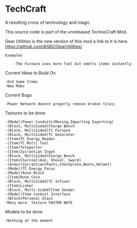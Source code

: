 TechCraft
=========

A resulting cross of technology and magic

This source code is part of the unreleased TechnoCraft Mod. 

Gear Utilities is the new version of this mod a link to it is here.
https://github.com/ASB2/GearUtilities/


	Examples
	
		-The Furnace uses more fuel but smelts items instantly.

Current Ideas to Build On

	-End Game Items
	-New Mobs

Current Bugs

	-Power Network doesnt properly remove broken tiles;
	
	
Textures to be done

	-(Model)Power Conduits(Moving,Importing Exporting)
	-(Block, MultiSided)Charge Bench
	-(Block, MultiSided)TC Furnace
	-(Block, MultiSided)TC Genorator
	-(Item)TC Energy Reader
	-(Item)TC Multi Tool
	-(Item)Teleporter
	-(Item)Zycrantian Ingot
	-(Block, MultiSided)Charge Bench
	-(Item)Charcoal(Axe, Shovel, Sword)
	-(Armor)Zycrantian(Pants,Chestplate,Boots,Helmet)
	-(Model)TC Energy Focus
	-(Model)Rune Block
	-(Item)Rune Core
	-(Block, MultiSided)TC Infuser
	-(Item)Linker
	-(Block, Multi-Sided)Item Sender
	-(Model)Item Conduit Interface
	-(Block)Personal Glass
	-Many more. Texture FASTER NATE	
	
Models to be done

	-Nothing at the moment
